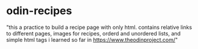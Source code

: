 # odin-recipes
"this a practice to build a recipe page with only html. contains relative links to different pages, images for recipes, orderd and unordered lists, and simple html tags i learned so far in https://www.theodinproject.com/"